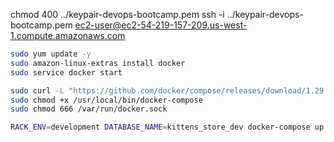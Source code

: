 chmod 400 ../keypair-devops-bootcamp.pem
ssh -i ../keypair-devops-bootcamp.pem ec2-user@ec2-54-219-157-209.us-west-1.compute.amazonaws.com

```bash
sudo yum update -y
sudo amazon-linux-extras install docker
sudo service docker start

sudo curl -L "https://github.com/docker/compose/releases/download/1.29.2/docker-compose-$(uname -s)-$(uname -m)" -o /usr/local/bin/docker-compose
sudo chmod +x /usr/local/bin/docker-compose
sudo chmod 666 /var/run/docker.sock

RACK_ENV=development DATABASE_NAME=kittens_store_dev docker-compose up
